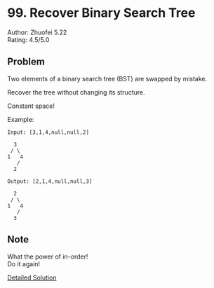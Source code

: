 # 99. Recover Binary Search Tree

Author: Zhuofei 5.22  
Rating: 4.5/5.0

## Problem
Two elements of a binary search tree (BST) are swapped by mistake.

Recover the tree without changing its structure.

Constant space!

Example:
```
Input: [3,1,4,null,null,2]

  3
 / \
1   4
   /
  2

Output: [2,1,4,null,null,3]

  2
 / \
1   4
   /
  3
```

## Note

What the power of in-order!  
Do it again!  

[Detailed Solution](https://leetcode.com/problems/recover-binary-search-tree/discuss/32535/No-Fancy-Algorithm-just-Simple-and-Powerful-In-Order-Traversal)
